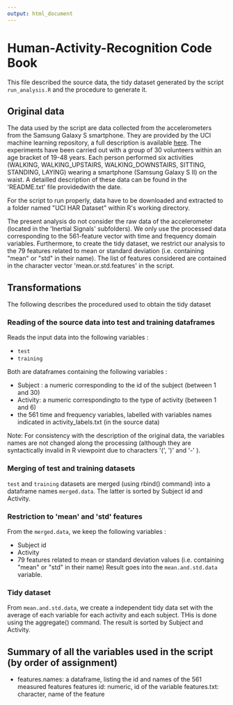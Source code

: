 ```yaml
---
output: html_document
---
```

Human-Activity-Recognition Code Book
==========================

This file described the source data, the tidy dataset generated by the script `run_analysis.R` and the procedure to generate it.

## Original data

The data used by the script are data collected from the accelerometers from the Samsung Galaxy S smartphone. They are provided by the UCI machine learning repository, a full description is available [here](http://archive.ics.uci.edu/ml/datasets/Human+Activity+Recognition+Using+Smartphones). The experiments have been carried out with a group of 30 volunteers within an age bracket of 19-48 years. Each person performed six activities (WALKING, WALKING_UPSTAIRS, WALKING_DOWNSTAIRS, SITTING, STANDING, LAYING) wearing a smartphone (Samsung Galaxy S II) on the waist. A detailled description of these data can be found in the 'README.txt' file providedwith the date.

For the script to run properly, data have to be downloaded and extracted to a folder named "UCI HAR Dataset" within R's working directory.

The present analysis do not consider the raw data of the accelerometer (located in the 'Inertial Signals' subfolders). We only use the processed data corresponding to the 561-feature vector with time and frequency domain variables. Furthermore, to create the tidy dataset, we restrict our analysis to the 79 features related to mean or standard deviation (i.e. containing "mean" or "std" in their name). The list of features considered are contained in the character vector 'mean.or.std.features' in the script.

## Transformations

The following describes the procedured used to obtain the tidy dataset

### Reading of the source data into test and training dataframes

Reads the input data into the following variables :
* `test`
* `training`

Both are dataframes containing the following variables :
* Subject : a numeric corresponding to the id of the subject (between 1 and 30)
* Activity: a numeric correspondingto to the type of activity (between 1 and 6)
* the 561 time and frequency variables, labelled with variables names indicated in activity_labels.txt (in the source data)

Note: For consistency with the description of the original data, the variables names are not changed along the processing (although they are syntactically invalid in R viewpoint due to characters '(', ')' and '-' ).

### Merging of test and training datasets

`test` and `training` datasets are merged (using rbind() command) into a dataframe names `merged.data`. The latter is sorted by Subject id and Activity.

### Restriction to 'mean' and 'std' features

From the `merged.data`, we keep the following variables :
* Subject id
* Activity
* 79 features related to mean or standard deviation values (i.e. containing "mean" or "std" in their name)
Result goes into the `mean.and.std.data` variable.

### Tidy dataset

From `mean.and.std.data`, we create a independent tidy data set with the average of each variable for each activity and each subject. THis is done using the aggregate() command. The result is sorted by Subject and Activity.


## Summary of all the variables used in the script (by order of assignment)

* features.names: a dataframe, listing the id and names of the 561 measured features
    features id: numeric, id of the variable
    features.txt: character, name of the feature
    


